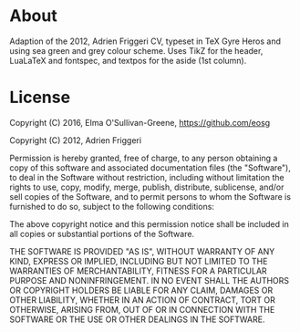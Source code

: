 # About
Adaption of the 2012, Adrien Friggeri CV, typeset in TeX Gyre Heros and using sea green and grey colour scheme.
Uses TikZ for the header, LuaLaTeX and fontspec, and textpos for the aside (1st column).


# License

Copyright (C) 2016, Elma O'Sullivan-Greene, https://github.com/eosg

Copyright (C) 2012, Adrien Friggeri

Permission is hereby granted, free of charge, to any person obtaining a copy of this software and associated documentation files (the "Software"), to deal in the Software without restriction, including without limitation the rights to use, copy, modify, merge, publish, distribute, sublicense, and/or sell copies of the Software, and to permit persons to whom the Software is furnished to do so, subject to the following conditions:

The above copyright notice and this permission notice shall be included in all copies or substantial portions of the Software.

THE SOFTWARE IS PROVIDED "AS IS", WITHOUT WARRANTY OF ANY KIND, EXPRESS OR IMPLIED, INCLUDING BUT NOT LIMITED TO THE WARRANTIES OF MERCHANTABILITY, FITNESS FOR A PARTICULAR PURPOSE AND NONINFRINGEMENT. IN NO EVENT SHALL THE AUTHORS OR COPYRIGHT HOLDERS BE LIABLE FOR ANY CLAIM, DAMAGES OR OTHER LIABILITY, WHETHER IN AN ACTION OF CONTRACT, TORT OR OTHERWISE, ARISING FROM, OUT OF OR IN CONNECTION WITH THE SOFTWARE OR THE USE OR OTHER DEALINGS IN THE SOFTWARE.
